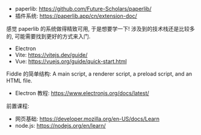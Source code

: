 - paperlib: https://github.com/Future-Scholars/paperlib/
- 插件系统: https://paperlib.app/cn/extension-doc/

感觉 paperlib 的系统做得精致可用, 于是想要学一下! 涉及到的技术栈还是比较多的, 可能需要找到更好的方式来入门.

- Electron
- Vite: https://vitejs.dev/guide/
- Vue: https://vuejs.org/guide/quick-start.html


Fiddle 的简单结构: A main script, a renderer script, a preload script, and an HTML file.

- Electron 教程: https://www.electronjs.org/docs/latest/

前置课程:

- 网页基础: https://developer.mozilla.org/en-US/docs/Learn
- node.js: https://nodejs.org/en/learn/
